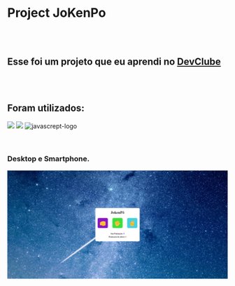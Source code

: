 <h1>Project JoKenPo</h1>
<br>
<br>
<h2>Esse foi um projeto que eu aprendi no <a href="https://rodolfomori.com.br/devclub">DevClube</a>
</h2>
<br>
<br>
<h2>Foram utilizados:</h2>
  <img src="https://img.shields.io/badge/HTML5-E34F26?style=for-the-badge&logo=html5&logoColor=white" />
  <img src="https://img.shields.io/badge/CSS3-1572B6?style=for-the-badge&logo=css3&logoColor=white" />
  <img src="https://img.shields.io/badge/JavaScript-323330?style=for-the-badge&logo=javascript&logoColor=F7DF1E" alt="javascrept-logo">
<br>
<br>
<br>
<h3>Desktop e Smartphone.</h3>
<img src="https://github.com/itcgrillo/Atividade-JokeyPo.js/blob/main/Captura%20de%20tela%202023-11-06%20093706.png" />

